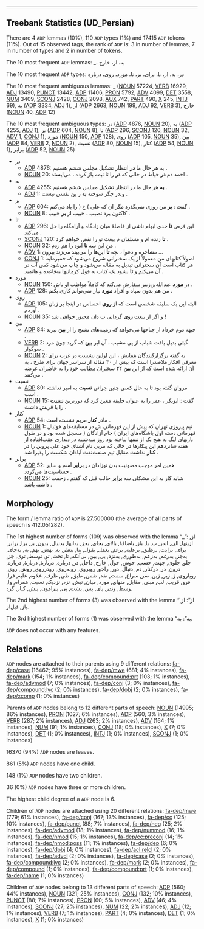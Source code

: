 

--------------------------------------------------------------------------------

## Treebank Statistics (UD_Persian)

There are 4 `ADP` lemmas (10%), 110 `ADP` types (1%) and 17415 `ADP` tokens (11%).
Out of 15 observed tags, the rank of `ADP` is: 3 in number of lemmas, 7 in number of types and 2 in number of tokens.

The 10 most frequent `ADP` lemmas: _، به، از، خارج

The 10 most frequent `ADP` types:  در، به، از، با، برای، بر، تا، مورد، روی، درباره

The 10 most frequent ambiguous lemmas: _ ([NOUN]() 57224, [VERB]() 16929, [ADJ]() 13490, [PUNCT]() 13442, [ADP]() 11406, [PRON]() 5792, [ADV]() 4099, [DET]() 3558, [NUM]() 3409, [SCONJ]() 2428, [CONJ]() 2098, [AUX]() 742, [PART]() 490, [X]() 245, [INTJ]() 69), به ([ADP]() 3334, [ADJ]() 1), از ([ADP]() 2663, [NOUN]() 199, [ADJ]() 92, [VERB]() 3), خارج ([NOUN]() 40, [ADP]() 12)

The 10 most frequent ambiguous types:  در ([ADP]() 4876, [NOUN]() 20), به ([ADP]() 4255, [ADJ]() 1), بر ([ADP]() 604, [NOUN]() 8), تا ([ADP]() 296, [SCONJ]() 120, [NOUN]() 32, [ADV]() 1, [CONJ]() 1), مورد ([NOUN]() 150, [ADP]() 128), روی ([ADP]() 105, [NOUN]() 35), بین ([ADP]() 84, [VERB]() 2, [NOUN]() 2), نسبت ([ADP]() 80, [NOUN]() 15), کنار ([ADP]() 54, [NOUN]() 1), برابر ([ADP]() 52, [NOUN]() 25)


* در
  * [ADP]() 4876: به هر حال ما <b>در</b> انتظار تشکیل مجلس ششم هستیم .
  * [NOUN]() 20: احمد دم <b>در</b> حیاط در حالی که <b>در</b> را تا نیمه باز کرده ، می‌ایستد .
* به
  * [ADP]() 4255: <b>به</b> هر حال ما در انتظار تشکیل مجلس ششم هستیم .
  * [ADJ]() 1: وندر جگر سوخته <b>به</b> ز ین نفسی نیست .
* بر
  * [ADP]() 604: گفت : <b>بر</b> من روزی نمی‌گذرد مگر آن که علی ) ع ( را یاد می‌کنم .
  * [NOUN]() 8: کاکنون برد نصیب ، حبیب از <b>بر</b> حبیب .
* تا
  * [ADP]() 296: این فرض <b>تا</b> حدی ابهام ناشی از فاصلهٔ میان زادگاه و آرامگاه را حل می‌کند .
  * [SCONJ]() 120: <b>تا</b> زنده‌ ام و مسلمان م بیعت تو را نقض خواهم کرد .
  * [NOUN]() 32: من این سه <b>تا</b> اتود را هم زدم .
  * [ADV]() 1: مشاجره و دعوا ، بچه <b>تا</b> این‌ها را می‌بیند می‌زند بیرون …
  * [CONJ]() 1: اصولاً کتابهای من معمولاً از یک سخنرانی شروع می‌شود که خمیرمایه هر کتاب است آن سخنرانی تبدیل به مقاله می‌شود و چاپ می‌شود کمی آب در آن می‌کنم و <b>تا</b> بشود یک کتاب به قول کرمانیها به‌قاعده و هانمید .
* مورد
  * [NOUN]() 150: در <b>مورد</b> عبدالله‌بن‌زبیر سفارش می‌کند که کاملاً مواظب او باش .
  * [ADP]() 128: من هم بدون سپاه و افراد <b>مورد</b> نیاز نمی‌توانم کاری بکنم .
* روی
  * [ADP]() 105: البته این یک سلیقه شخصی است که از <b>روی</b> احساس در اینجا بر زبان آوردم .
  * [NOUN]() 35: و اگر از بیعت <b>روی</b> گردانی ب دان مجبور خواهی شد !
* بین
  * [ADP]() 84: جبهه دوم خرداد از جناحها می‌خواهد که زمینه‌های تشنج را از <b>بین</b> ببرند .
  * [VERB]() 2: گیتی بدیل یافت شباب از پی مشیب ، آن ابر <b>بین</b> که گرید چون مرد سوگوار .
  * [NOUN]() 2: به گفته برگزار‌کنندگان همایش ، این اولین نشست در غرب برای معرفی افکار ملاصدرا است که بیش از ۳۰ مقاله از سراسر جهان برای طرح ، به آن ارائه شده است که از این <b>بین</b> ۳۲ سخنران مطالب خود را به حاضران عرضه می‌کنند .
* نسبت
  * [ADP]() 80: مروان گفته بود تا به حال کسی چنین جراتی <b>نسبت</b> به امیر نداشته است .
  * [NOUN]() 15: گفت : ابوبکر ، عمر را به عنوان خلیفه معین کرد که دورترین <b>نسبت</b> را با قریش داشت .
* کنار
  * [ADP]() 54: مادر <b>کنار</b> مریم نشسته است .
  * [NOUN]() 1: تیم پیروزی تهران که پیش از این قهرمانی ش در مسابقه‌های فوتبال قهرمانی دسته اول باشگاه‌های ایران ) جام آزادگان ( مسجل شده بود و در طول بازیهای لیگ به هیچ یک از تیمها نباخته بود روز سه‌شنبه در دیداری عقب‌افتاده از هفته شانزدهم این پیکارها در حالی که مربی نام آشنای خود علی پروین را در <b>کنار</b> نداشت مقابل تیم صنعت‌نفت آبادان شکست را پذیرا شد .
* برابر
  * [ADP]() 52: همین امر موجب مصونیت بدن نوزادان در <b>برابر</b> آسم و سایر حساسیت‌ها می‌گردد .
  * [NOUN]() 25: شاید کار به این مشکلی سه <b>برابر</b> حالت قبل که گفتم ، زحمت داشته باشد .

## Morphology

The form / lemma ratio of `ADP` is 27.500000 (the average of all parts of speech is 412.051282).

The 1st highest number of forms (109) was observed with the lemma “_”: از, ازینها, الی, اندر, ب, با, باز, باضافهٔ, بالای, بجای, بجز, بدانها, بدنبال, بدون, بر, برا, برابر, برای, برایت, برطبق, برعلیه, برغم, بعمل, بقول, بنا, بنظر, به, بهش, بهم, به‌, به‌جای, به‌جز, به‌رغم, به‌زعم, به‌طوری, به‌نزد, بی, بین, بی‌آنکه, تا, تحت, تو, توسط, توی, جز, جلو, جلوی, جهت, حسب, حوش, حول, خارج, داخل, در, درباره, دربارهٔ, دربارهٔٔ, درباره‌, درون, در‌, در‌کنار, دم, دنبال, دور, راجع, روبروی, روبه‌روی, رودرروی, روش, روی, رویاروی, ز, زیر, زین, سر, سراغ, سمت, ضد, ضمن, طبق, طی, ظرف, علاوه, علیه, فرا, فرو, قریب, لب, مبنی, مقابل, منهای, مورد, میان, نبش, نزد, نزدیک, نسبت, همراه, وا, وسط, وندر, پای, پس, پشت, پی, پیرامون, پیش, کنار, گرد.

The 2nd highest number of forms (3) was observed with the lemma “از”: از, باز, قبل‌از.

The 3rd highest number of forms (1) was observed with the lemma “به”: به.

`ADP` does not occur with any features.


## Relations

`ADP` nodes are attached to their parents using 9 different relations: [fa-dep/case]() (16462; 95% instances), [fa-dep/mwe]() (681; 4% instances), [fa-dep/mark]() (154; 1% instances), [fa-dep/compound:prt]() (103; 1% instances), [fa-dep/advmod]() (7; 0% instances), [fa-dep/conj]() (3; 0% instances), [fa-dep/compound:lvc]() (2; 0% instances), [fa-dep/dobj]() (2; 0% instances), [fa-dep/xcomp]() (1; 0% instances)

Parents of `ADP` nodes belong to 12 different parts of speech: [NOUN]() (14995; 86% instances), [PRON]() (1027; 6% instances), [ADP]() (560; 3% instances), [VERB]() (287; 2% instances), [ADJ]() (263; 2% instances), [ADV]() (164; 1% instances), [NUM]() (91; 1% instances), [CONJ]() (18; 0% instances), [X]() (7; 0% instances), [DET]() (1; 0% instances), [INTJ]() (1; 0% instances), [SCONJ]() (1; 0% instances)

16370 (94%) `ADP` nodes are leaves.

861 (5%) `ADP` nodes have one child.

148 (1%) `ADP` nodes have two children.

36 (0%) `ADP` nodes have three or more children.

The highest child degree of a `ADP` node is 6.

Children of `ADP` nodes are attached using 20 different relations: [fa-dep/mwe]() (779; 61% instances), [fa-dep/conj]() (167; 13% instances), [fa-dep/cc]() (125; 10% instances), [fa-dep/punct]() (88; 7% instances), [fa-dep/neg]() (25; 2% instances), [fa-dep/advmod]() (18; 1% instances), [fa-dep/nummod]() (16; 1% instances), [fa-dep/nmod]() (15; 1% instances), [fa-dep/cc:preconj]() (14; 1% instances), [fa-dep/nmod:poss]() (11; 1% instances), [fa-dep/dep]() (6; 0% instances), [fa-dep/dobj]() (4; 0% instances), [fa-dep/acl:relcl]() (2; 0% instances), [fa-dep/advcl]() (2; 0% instances), [fa-dep/case]() (2; 0% instances), [fa-dep/compound:lvc]() (2; 0% instances), [fa-dep/mark]() (2; 0% instances), [fa-dep/compound]() (1; 0% instances), [fa-dep/compound:prt]() (1; 0% instances), [fa-dep/name]() (1; 0% instances)

Children of `ADP` nodes belong to 13 different parts of speech: [ADP]() (560; 44% instances), [NOUN]() (321; 25% instances), [CONJ]() (132; 10% instances), [PUNCT]() (88; 7% instances), [PRON]() (60; 5% instances), [ADV]() (46; 4% instances), [SCONJ]() (27; 2% instances), [NUM]() (22; 2% instances), [ADJ]() (12; 1% instances), [VERB]() (7; 1% instances), [PART]() (4; 0% instances), [DET]() (1; 0% instances), [X]() (1; 0% instances)

